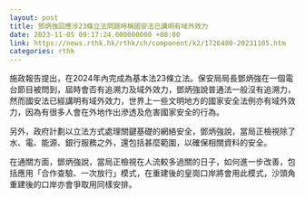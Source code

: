 ```yaml
---
layout: post
title: 鄧炳強回應涉23條立法問題時稱國安法已講明有域外效力
date: 2023-11-05 09:17:24.000000000 +08:00
link: https://news.rthk.hk/rthk/ch/component/k2/1726480-20231105.htm
categories: rthk
---
```


施政報告提出，在2024年內完成為基本法23條立法。保安局局長鄧炳強在一個電台節目被問到，屆時會否有追溯力及域外效力，鄧炳強說普通法一般沒有追溯力，然而國安法已經講明有域外效力，世界上一些文明地方的國家安全法例亦有域外效力，因為有很多人會在外地作出滲透及危害國家安全的行為。

另外，政府計劃以立法方式處理關鍵基礎的網絡安全，鄧炳強說，當局正檢視除了水、電、能源、銀行服務之外，還包括甚麼範圍，以確保相關資料的安全。

在通關方面，鄧炳強說，當局正檢視在人流較多過關的日子，如何進一步改善，包括應用「合作查驗、一次放行」模式，在重建後的皇崗口岸將會用此模式，沙頭角重建後的口岸亦會爭取用同樣安排。
